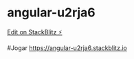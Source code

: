 # angular-u2rja6

[Edit on StackBlitz ⚡️](https://stackblitz.com/edit/angular-u2rja6)

#Jogar 
https://angular-u2rja6.stackblitz.io
